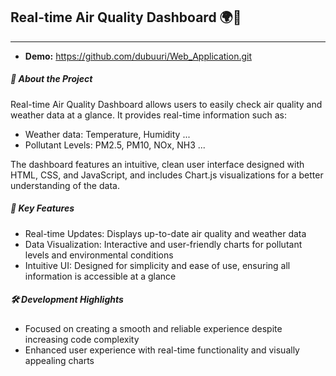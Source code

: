 ## Real-time Air Quality Dashboard 🌍💨

---

+ **Demo:** https://github.com/dubuuri/Web_Application.git

##### 📌 About the Project

Real-time Air Quality Dashboard allows users to easily check air quality and weather data at a glance. It provides real-time information such as:

+ Weather data: Temperature, Humidity ...
+ Pollutant Levels: PM2.5, PM10, NOx, NH3 ...

The dashboard features an intuitive, clean user interface designed with HTML, CSS, and JavaScript, and includes Chart.js visualizations for a better understanding of the data.

##### 🎯 Key Features

+ Real-time Updates: Displays up-to-date air quality and weather data
+ Data Visualization: Interactive and user-friendly charts for pollutant levels and environmental conditions
+ Intuitive UI: Designed for simplicity and ease of use, ensuring all information is accessible at a glance

##### 🛠 Development Highlights

+ Focused on creating a smooth and reliable experience despite increasing code complexity
+ Enhanced user experience with real-time functionality and visually appealing charts
